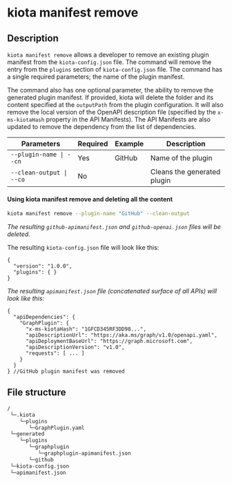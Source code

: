 # kiota manifest remove

## Description

`kiota manifest remove` allows a developer to remove an existing plugin manifest from the `kiota-config.json` file. The command will remove the entry from the `plugins` section of `kiota-config.json` file. The command has a single required parameters; the name of the plugin manifest. 

The command also has one optional parameter, the ability to remove the generated plugin manifest. If provided, kiota will delete the folder and its content specified at the `outputPath` from the plugin configuration. It will also remove the local version of the OpenAPI description file (specified by the `x-ms-kiotaHash` property in the API Manifests). The API Manifests are also updated to remove the dependency from the list of dependencies.

| Parameters | Required | Example | Description |
| -- | -- | -- | -- |
| `--plugin-name \| --cn` | Yes | GitHub | Name of the plugin |
| `--clean-output \| --co` | No |  | Cleans the generated plugin |

#### Using kiota manifest remove and deleting all the content

```bash
kiota manifest remove --plugin-name "GitHub" --clean-output
```
_The resulting `github-apimanifest.json` and `github-openai.json` files will be deleted._

The resulting `kiota-config.json` file will look like this:

```jsonc
{
  "version": "1.0.0",
  "plugins": { }
}
```

_The resulting `apimanifest.json` file (concatenated surface of all APIs) will look like this:_

```jsonc
{
  "apiDependencies": {
    "GraphPlugin": {
      "x-ms-kiotaHash": "1GFCD345RF3DD98...",
      "apiDescriptionUrl": "https://aka.ms/graph/v1.0/openapi.yaml",
      "apiDeploymentBaseUrl": "https://graph.microsoft.com",
      "apiDescriptionVersion": "v1.0",
      "requests": [ ... ]
    }
  }
} //GitHub plugin manifest was removed
```

## File structure
```bash
/
 └─.kiota
    └─plugins
       └─GraphPlugin.yaml
 └─generated
    └─plugins
       └─graphplugin
          └─graphplugin-apimanifest.json
       └─github
 └─kiota-config.json
 └─apimanifest.json
```